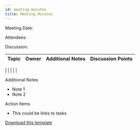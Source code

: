 ```yaml
---
id: meeting-minutes 
title: Meeting Minutes
---
```


Meeting Date:

Attendees:

Discussion:

| **Topic** | **Owner** | **Additional Notes** | **Discussion Points** |
| --- | --- | --- | --- |
|
 |
 |
 |
 |

Additional Notes

- Note 1
- Note 2

Action Items

- This could be links to tasks

[Download this template](./assets/meeting-minutes.docx)
